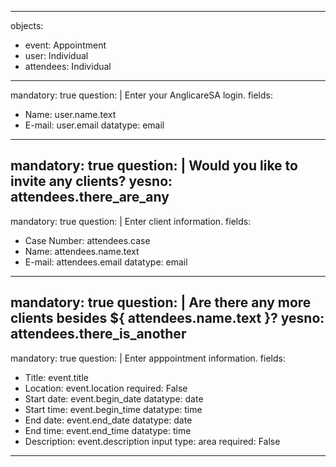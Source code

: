 

---
objects:
  - event: Appointment
  - user: Individual
  - attendees: Individual
---
mandatory: true 
question: |
  Enter your AnglicareSA login.
fields:
  - Name: user.name.text
  - E-mail: user.email
    datatype: email
---
mandatory: true
question: |
  Would you like to invite any clients?
yesno: attendees.there_are_any
---
mandatory: true
question: |
  Enter client information.
fields:
  - Case Number: attendees.case
  - Name: attendees.name.text
  - E-mail: attendees.email
    datatype: email
---
mandatory: true
question: |
  Are there any more clients besides ${ attendees.name.text }?
yesno: attendees.there_is_another
---
mandatory: true
question: |
  Enter apppointment information.
fields:
  - Title: event.title
  - Location: event.location
    required: False
  - Start date: event.begin_date
    datatype: date
  - Start time: event.begin_time
    datatype: time
  - End date: event.end_date
    datatype: date
  - End time: event.end_time
    datatype: time
  - Description: event.description
    input type: area
    required: False
---
